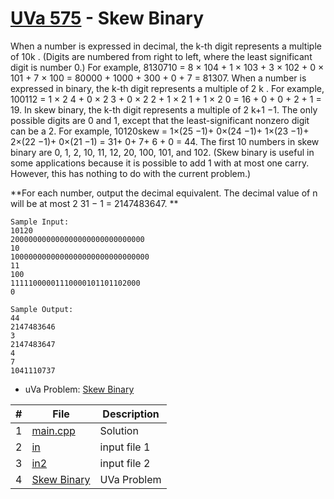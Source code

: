 # [UVa 575](https://github.com/asaiahL9/4883-PT-Logan/blob/main/Assignments/P575/575.pdf) - Skew Binary

When a number is expressed in decimal, the k-th digit represents a multiple of 10k
. (Digits are numbered
from right to left, where the least significant digit is number 0.) For example,
8130710 = 8 × 104 + 1 × 103 + 3 × 102 + 0 × 101 + 7 × 100 = 80000 + 1000 + 300 + 0 + 7 = 81307.
When a number is expressed in binary, the k-th digit represents a multiple of 2
k
. For example,
100112 = 1 × 2
4 + 0 × 2
3 + 0 × 2
2 + 1 × 2
1 + 1 × 2
0 = 16 + 0 + 0 + 2 + 1 = 19.
In skew binary, the k-th digit represents a multiple of 2
k+1 −1. The only possible digits are 0 and
1, except that the least-significant nonzero digit can be a 2. For example,
10120skew = 1×(25 −1)+ 0×(24 −1)+ 1×(23 −1)+ 2×(22 −1)+ 0×(21 −1) = 31+ 0+ 7+ 6 + 0 = 44.
The first 10 numbers in skew binary are 0, 1, 2, 10, 11, 12, 20, 100, 101, and 102. (Skew binary is
useful in some applications because it is possible to add 1 with at most one carry. However, this has
nothing to do with the current problem.)

**For each number, output the decimal equivalent. The decimal value of n will be at most 2
31 − 1 = 2147483647. **

```
Sample Input:
10120
200000000000000000000000000000
10
1000000000000000000000000000000
11
100
11111000001110000101101102000
0

Sample Output:
44
2147483646
3
2147483647
4
7
1041110737
```

* uVa Problem: [Skew Binary](https://github.com/asaiahL9/4883-PT-Logan/blob/main/Assignments/P575/575.pdf)

|   #   | File | Description |
| :---: | ----------- | ----------|
|  1 | [main.cpp](https://github.com/asaiahL9/4883-PT-Logan/blob/main/Assignments/P575/main.cpp)      |Solution|   
|  2 | [in](https://github.com/asaiahL9/4883-PT-Logan/blob/main/Assignments/P575/in.txt)    | input file 1  | 
|  3 | [in2](https://github.com/asaiahL9/4883-PT-Logan/blob/main/Assignments/P575/in2.txt)    | input file 2  | 
|  4 | [Skew Binary](https://github.com/asaiahL9/4883-PT-Logan/blob/main/Assignments/P575/575.pdf)|UVa Problem|
